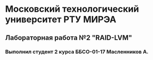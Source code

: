 # Московский технологический университет РТУ МИРЭА
## Лабораторная работа №2 "RAID-LVM"
### Выполнил студент 2 курса ББСО-01-17 Масленников А.
